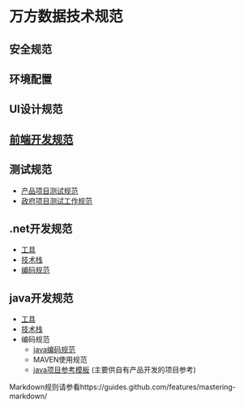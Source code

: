 # 万方数据技术规范
## 安全规范

## 环境配置

## UI设计规范

## [前端开发规范](前端开发规范)
## 测试规范
* [产品项目测试规范](https://github.com/wanfangdata/guide/blob/master/%E6%B5%8B%E8%AF%95%E8%A7%84%E8%8C%83/%E4%BA%A7%E5%93%81%E9%A1%B9%E7%9B%AE%E6%B5%8B%E8%AF%95%E5%B7%A5%E4%BD%9C%E8%A7%84%E8%8C%83.md) 
* [政府项目测试工作规范](https://github.com/wanfangdata/guide/blob/master/%E6%B5%8B%E8%AF%95%E8%A7%84%E8%8C%83/政府项目测试工作规范.md) 

## .net开发规范
* [工具](https://github.com/wanfangdata/guide/blob/master/.net开发规范/工具.md)
* [技术栈](https://github.com/wanfangdata/guide/blob/master/.net开发规范/技术栈.md)
* [编码规范](https://github.com/wanfangdata/guide/blob/master/.net开发规范/编码规范.md)

## java开发规范
* [工具](https://github.com/wanfangdata/guide/blob/master/java开发规范/工具.md)
* [技术栈](https://github.com/wanfangdata/guide/blob/master/java开发规范/技术栈.md)
* 编码规范
  * [java编码规范](https://github.com/wanfangdata/guide/blob/master/java%E5%BC%80%E5%8F%91%E8%A7%84%E8%8C%83/%E7%BC%96%E7%A0%81%E8%A7%84%E8%8C%83.md) 
  * MAVEN使用规范
  * [java项目参考模板](https://github.com/wfjava-team/java-project-templete/releases) (主要供自有产品开发的项目参考)


Markdown规则请参看https://guides.github.com/features/mastering-markdown/
